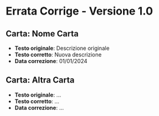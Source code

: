 # Errata Corrige - Versione 1.0

## Carta: Nome Carta
* **Testo originale**: Descrizione originale
* **Testo corretto**: Nuova descrizione
* **Data correzione**: 01/01/2024

## Carta: Altra Carta
* **Testo originale**: ...
* **Testo corretto**: ...
* **Data correzione**: ...
